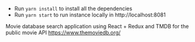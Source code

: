 - Run `yarn install` to install all the dependencies
- Run `yarn start` to run instance locally in http://localhost:8081

Movie database search application using React + Redux and TMDB for the public movie API https://www.themoviedb.org/